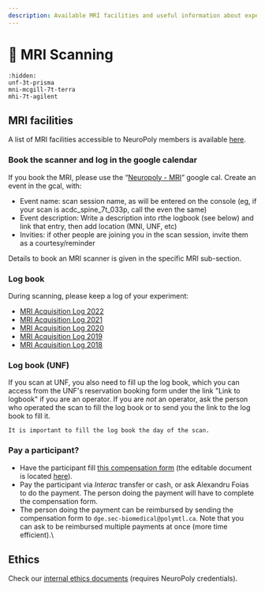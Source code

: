 ```yaml
---
description: Available MRI facilities and useful information about experiments.
---
```


# <span>🧲</span> MRI Scanning

```{toctree}
:hidden:
unf-3t-prisma
mni-mcgill-7t-terra
mhi-7t-agilent
```

## MRI facilities

A list of MRI facilities accessible to NeuroPoly members is available [here](https://neuropoly.gitbook.io/workspace/facilities#mri-facilities).&#x20;

### Book the scanner and log in the google calendar

If you book the MRI, please use the “[Neuropoly - MRI](https://calendar.google.com/calendar/embed?src=k4moiei5d2lh84iokouk6lt84o%40group.calendar.google.com\&ctz=America%2FToronto)” google cal. 
Create an event in the gcal, with:
* Event name: scan session name, as will be entered on the console (eg, if your scan is acdc_spine_7t_033p, call the even the same)
* Event description: Write a description into rthe logbook (see below) and link that entry, then add location (MNI, UNF, etc)
* Invities: if other people are joining you in the scan session, invite them as a courtesy/reminder 

Details to book an MRI scanner is given in the specific MRI sub-section.&#x20;

### Log book

During scanning, please keep a log of your experiment:

* [MRI Acquisition Log 2022](https://docs.google.com/document/d/1TdBOc2zbDAyLAB5ps7Ls6vB4iISlsonbDusjUKxeYUc/edit)
* [MRI Acquisition Log 2021](https://docs.google.com/document/d/1NXUi0mshi7qaN\_Ge3A0J4dU4HSWhsBFGWA10gcXPphg/edit)
* [MRI Acquisition Log 2020](https://docs.google.com/document/d/1YqSS7ZC2LcPiDEyRfaXpCNyvHEjOPbB5OpELdMt9S1M/edit)
* [MRI Acquisition Log 2019](https://docs.google.com/document/d/1g8H2KxZ5NNIPmhCu9VIDr34VgskPOHVJBfOqMX7BHR8/edit)
* [MRI Acquisition Log 2018](https://docs.google.com/document/d/1AgnNL4Kl51Cl8J2h5VJhzOpB3O1EUrWy8\_mgb7dbvVA/edit#heading=h.hubt91p52z5p)

### Log book (UNF)

If you scan at UNF, you also need to fill up the log book, which you can access from the UNF's reservation booking form under the link "Link to logbook" if you are an operator. If you are _not_ an operator, ask the person who operated the scan to fill the log book or to send you the link to the log book to fill it.

```{warning}
It is important to fill the log book the day of the scan.
```

### Pay a participant?

* Have the participant fill [this compensation form](https://drive.google.com/file/d/1lJw3trkPCvQSfN9paHt5WmiatLp8jmCI/view?usp=sharing) (the editable document is located [here](https://drive.google.com/drive/folders/1b9O\_sCaBzGxk97TPMjdBlS7biZnwC7Dl)).
* Pay the participant via _Interac_ transfer or cash, or ask Alexandru Foias to do the payment. The person doing the payment will have to complete the compensation form.
* The person doing the payment can be reimbursed by sending the compensation form to `dge.sec-biomedical@polymtl.ca`. Note that you can ask to be reimbursed multiple payments at once (more time efficient).\


## ​Ethics

Check our [internal ethics documents](https://docs.google.com/document/d/16Gkday0rOIOy\_Mn8yOUtXQ9il\_fbOufaHTe\_Ek5pAB0/edit?usp=sharing) (requires NeuroPoly credentials).[\
](https://neuropoly.gitbook.io/neuropoly-lab/mri-coils/7t-agilent-icm)

